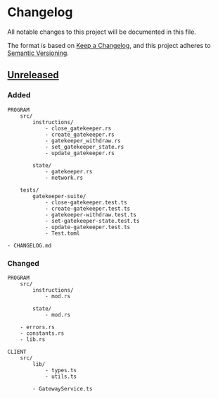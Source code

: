 # Changelog

All notable changes to this project will be documented in this file.

The format is based on [Keep a Changelog](https://keepachangelog.com/en/1.0.0/),
and this project adheres to [Semantic Versioning](https://semver.org/spec/v2.0.0.html).

## [Unreleased]

### Added

    PROGRAM
        src/
            instructions/
                - close_gatekeeper.rs
                - create_gatekeeper.rs
                - gatekeeper_withdraw.rs
                - set_gatekeeper_state.rs
                - update_gatekeeper.rs

            state/
                - gatekeeper.rs
                - network.rs

        tests/
            gatekeeper-suite/
                - close-gatekeeper.test.ts
                - create-gatekeeper.test.ts
                - gatekeeper-withdraw.test.ts
                - set-gatekeeper-state.test.ts
                - update-gatekeeper.test.ts
                - Test.toml
            
    - CHANGELOG.md

### Changed

    PROGRAM
        src/
            instructions/
                - mod.rs

            state/
                - mod.rs
        
        - errors.rs
        - constants.rs
        - lib.rs

    CLIENT
        src/
            lib/
                - types.ts
                - utils.ts

            - GatewayService.ts

[Unreleased]: https://github.com/identity-com/on-chain-identity-gateway
